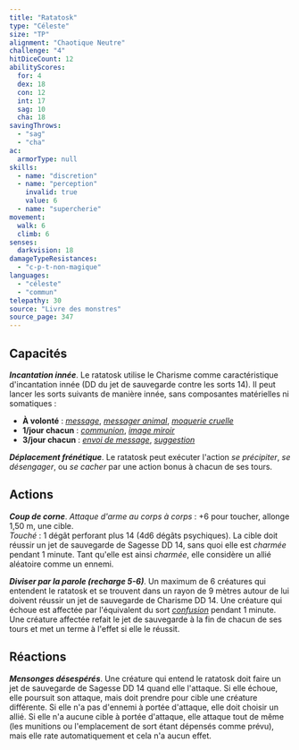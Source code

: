 ```yaml
---
title: "Ratatosk"
type: "Céleste"
size: "TP"
alignment: "Chaotique Neutre"
challenge: "4"
hitDiceCount: 12
abilityScores:
  for: 4
  dex: 18
  con: 12
  int: 17
  sag: 10
  cha: 18
savingThrows:
  - "sag"
  - "cha"
ac:
  armorType: null
skills:
  - name: "discretion"
  - name: "perception"
    invalid: true
    value: 6
  - name: "supercherie"
movement:
  walk: 6
  climb: 6
senses:
  darkvision: 18
damageTypeResistances:
  - "c-p-t-non-magique"
languages:
  - "céleste"
  - "commun"
telepathy: 30
source: "Livre des monstres"
source_page: 347
---
```

## Capacités
_**Incantation innée**_. Le ratatosk utilise le Charisme comme caractéristique d'incantation innée (DD du jet de sauvegarde contre les sorts 14). Il peut lancer les sorts suivants de manière innée, sans composantes matérielles ni somatiques :
* **À volonté** : [_message_](/grimoire/message/), [_messager animal_](/grimoire/messager-animal/), [_moquerie cruelle_](/grimoire/moquerie-cruelle/)
* **1/jour chacun** : [_communion_](/grimoire/communion/), [_image miroir_](/grimoire/image-miroir/)
* **3/jour chacun** : [_envoi de message_](/grimoire/envoi-de-message/), [_suggestion_](/grimoire/suggestion/)

_**Déplacement frénétique**_. Le ratatosk peut exécuter l'action _se précipiter_, _se désengager_, ou _se cacher_ par une action bonus à chacun de ses tours.

## Actions
_**Coup de corne**_. _Attaque d'arme au corps à corps_ : +6 pour toucher, allonge 1,50 m, une cible.  
_Touché_ : 1 dégât perforant plus 14 (4d6 dégâts psychiques). La cible doit réussir un jet de sauvegarde de Sagesse DD 14, sans quoi elle est _charmée_ pendant 1 minute. Tant qu'elle est ainsi _charmée_, elle considère un allié aléatoire comme un ennemi.

_**Diviser par la parole (recharge 5-6)**_. Un maximum de 6 créatures qui entendent le ratatosk et se trouvent dans un rayon de 9 mètres autour de lui doivent réussir un jet de sauvegarde de Charisme DD 14. Une créature qui échoue est affectée par l'équivalent du sort [_confusion_](/grimoire/confusion/) pendant 1 minute. Une créature affectée refait le jet de sauvegarde à la fin de chacun de ses tours et met un terme à l'effet si elle le réussit.

## Réactions
_**Mensonges désespérés**_. Une créature qui entend le ratatosk doit faire un jet de sauvegarde de Sagesse DD 14 quand elle l'attaque. Si elle échoue, elle poursuit son attaque, mais doit prendre pour cible une créature différente. Si elle n'a pas d'ennemi à portée d'attaque, elle doit choisir un allié. Si elle n'a aucune cible à portée d'attaque, elle attaque tout de même (les munitions ou l'emplacement de sort étant dépensés comme prévu), mais elle rate automatiquement et cela n'a aucun effet.
